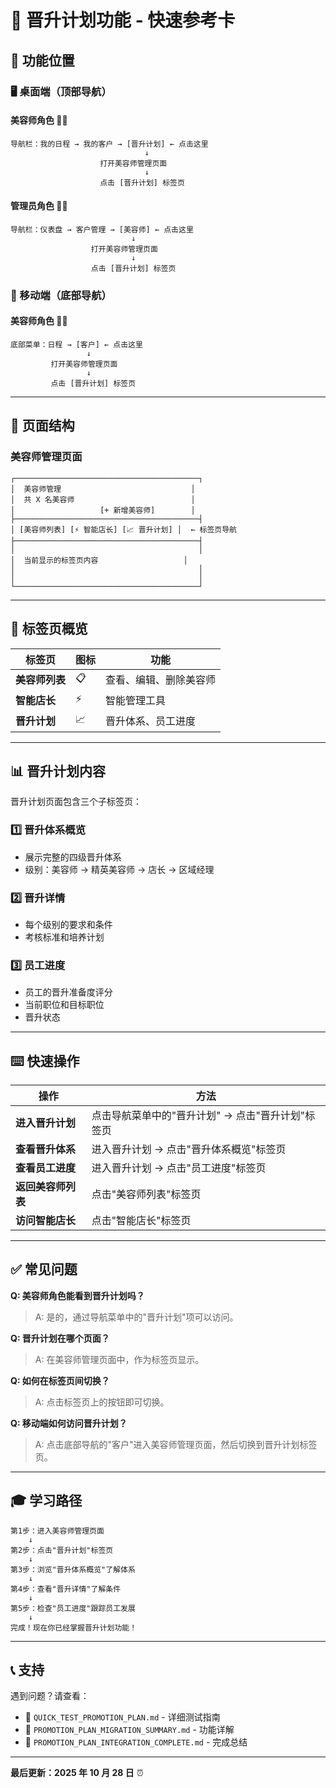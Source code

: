 # 🎯 晋升计划功能 - 快速参考卡

## 📍 功能位置

### 🖥️ 桌面端（顶部导航）

#### 美容师角色 👩‍💼
```
导航栏：我的日程 → 我的客户 → [晋升计划] ← 点击这里
                              ↓
                    打开美容师管理页面
                              ↓
                    点击 [晋升计划] 标签页
```

#### 管理员角色 👨‍💼
```
导航栏：仪表盘 → 客户管理 → [美容师] ← 点击这里
                           ↓
                  打开美容师管理页面
                           ↓
                  点击 [晋升计划] 标签页
```

### 📱 移动端（底部导航）

#### 美容师角色 👩‍💼
```
底部菜单：日程 → [客户] ← 点击这里
                 ↓
         打开美容师管理页面
                 ↓
         点击 [晋升计划] 标签页
```

---

## 🔄 页面结构

### 美容师管理页面

```
┌─────────────────────────────────────────┐
│  美容师管理                             │
│  共 X 名美容师                          │
│                   [+ 新增美容师]        │
├─────────────────────────────────────────┤
│ [美容师列表] [⚡ 智能店长] [📈 晋升计划] │  ← 标签页导航
├─────────────────────────────────────────┤
│                                         │
│  当前显示的标签页内容                   │
│                                         │
│                                         │
└─────────────────────────────────────────┘
```

---

## 🎨 标签页概览

| 标签页 | 图标 | 功能 |
|--------|------|------|
| **美容师列表** | 📋 | 查看、编辑、删除美容师 |
| **智能店长** | ⚡ | 智能管理工具 |
| **晋升计划** | 📈 | 晋升体系、员工进度 |

---

## 📊 晋升计划内容

晋升计划页面包含三个子标签页：

### 1️⃣ 晋升体系概览
- 展示完整的四级晋升体系
- 级别：美容师 → 精英美容师 → 店长 → 区域经理

### 2️⃣ 晋升详情
- 每个级别的要求和条件
- 考核标准和培养计划

### 3️⃣ 员工进度
- 员工的晋升准备度评分
- 当前职位和目标职位
- 晋升状态

---

## ⌨️ 快速操作

| 操作 | 方法 |
|------|------|
| **进入晋升计划** | 点击导航菜单中的"晋升计划" → 点击"晋升计划"标签页 |
| **查看晋升体系** | 进入晋升计划 → 点击"晋升体系概览"标签页 |
| **查看员工进度** | 进入晋升计划 → 点击"员工进度"标签页 |
| **返回美容师列表** | 点击"美容师列表"标签页 |
| **访问智能店长** | 点击"智能店长"标签页 |

---

## ✅ 常见问题

**Q: 美容师角色能看到晋升计划吗？**
> A: 是的，通过导航菜单中的"晋升计划"项可以访问。

**Q: 晋升计划在哪个页面？**
> A: 在美容师管理页面中，作为标签页显示。

**Q: 如何在标签页间切换？**
> A: 点击标签页上的按钮即可切换。

**Q: 移动端如何访问晋升计划？**
> A: 点击底部导航的"客户"进入美容师管理页面，然后切换到晋升计划标签页。

---

## 🎓 学习路径

```
第1步：进入美容师管理页面
    ↓
第2步：点击"晋升计划"标签页
    ↓
第3步：浏览"晋升体系概览"了解体系
    ↓
第4步：查看"晋升详情"了解条件
    ↓
第5步：检查"员工进度"跟踪员工发展
    ↓
完成！现在你已经掌握晋升计划功能！
```

---

## 📞 支持

遇到问题？请查看：
- 📄 `QUICK_TEST_PROMOTION_PLAN.md` - 详细测试指南
- 📄 `PROMOTION_PLAN_MIGRATION_SUMMARY.md` - 功能详解
- 📄 `PROMOTION_PLAN_INTEGRATION_COMPLETE.md` - 完成总结

---

**最后更新：2025 年 10 月 28 日** ⏰
